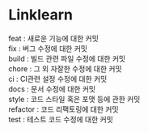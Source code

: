 # Linklearn

feat : 새로운 기능에 대한 커밋 <br/>
fix : 버그 수정에 대한 커밋<br/>
build : 빌드 관련 파일 수정에 대한 커밋<br/>
chore : 그 외 자잘한 수정에 대한 커밋<br/>
ci : CI관련 설정 수정에 대한 커밋<br/>
docs : 문서 수정에 대한 커밋<br/>
style : 코드 스타일 혹은 포맷 등에 관한 커밋<br/>
refactor :  코드 리팩토링에 대한 커밋<br/>
test : 테스트 코드 수정에 대한 커밋<br/>

